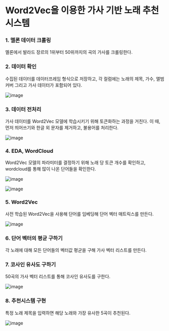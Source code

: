 # Word2Vec을 이용한 가사 기반 노래 추천시스템

### 1. 멜론 데이터 크롤링
멜론에서 발라드 장르의 1위부터 50위까지의 곡의 가사를 크롤링한다.

### 2. 데이터 확인
수집된 데이터를 데이터프레임 형식으로 저장하고, 각 컬럼에는 노래의 제목, 가수, 앨범 커버 그리고 가사 데이터가 포함되어 있다.

![image](https://user-images.githubusercontent.com/63490319/209513441-5bfb1fa8-4fa0-4e15-9839-a675207f3469.png)


### 3. 데이터 전처리
가사 데이터를 Word2Vec 모델에 학습시키기 위해 토큰화하는 과정을 거친다.
이 때, 먼저 띄어쓰기와 한글 외 문자를 제거하고, 불용어를 처리한다.

![image](https://user-images.githubusercontent.com/63490319/209513507-5c44006c-ed8d-48bb-b6cd-6e5633fdc7e2.png)

### 4. EDA, WordCloud
Word2Vec 모델의 파라미터를 결정하기 위해 노래 당 토큰 개수를 확인하고, wordcloud를 통해 많이 나온 단어들을 확인한다.

![image](https://user-images.githubusercontent.com/63490319/209513591-e09ace52-56e9-4385-ac18-1201b9948b7d.png)

![image](https://user-images.githubusercontent.com/63490319/209513689-7184c096-ee72-447c-9a86-26f37231ee91.png)

### 5. Word2Vec
사전 학습된 Word2Vec을 사용해 단어를 임베딩해 단어 벡터 매트릭스를 만든다.

![image](https://user-images.githubusercontent.com/63490319/209514295-db5a93cd-450d-4313-8fb3-caab11478545.png)

### 6. 단어 벡터의 평균 구하기
각 노래에 대해 모든 단어들의 벡터값 평균을 구해 가사 벡터 리스트를 만든다.

### 7. 코사인 유사도 구하기
50곡의 가사 벡터 리스트를 통해 코사인 유사도를 구한다.

![image](https://user-images.githubusercontent.com/63490319/209514372-5e023648-0357-4bc8-a639-00431bf9622e.png)

### 8. 추천시스템 구현
특정 노래 제목을 입력하면 해당 노래와 가장 유사한 5곡이 추천된다.

![image](https://user-images.githubusercontent.com/63490319/209514200-7d46a740-0edf-43b3-ae5b-9a5c3ff6124d.png)
